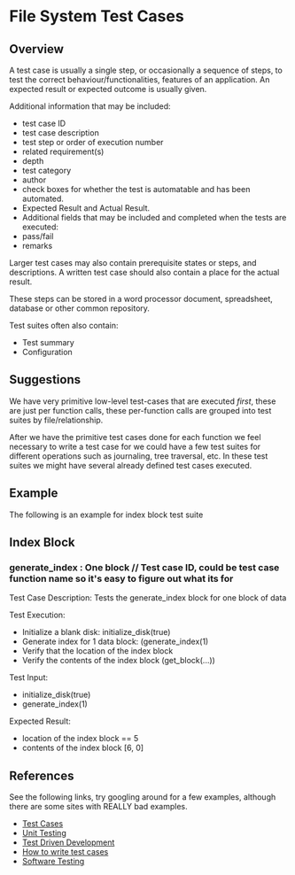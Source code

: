 File System Test Cases
=======================

Overview
--------

A test case is usually a single step, or occasionally a sequence of steps, to test
the correct behaviour/functionalities, features of an application. An expected result
or expected outcome is usually given.

Additional information that may be included:
* test case ID
* test case description
* test step or order of execution number
* related requirement(s)
* depth
* test category
* author
* check boxes for whether the test is automatable and has been automated.
* Expected Result and Actual Result.
* Additional fields that may be included and completed when the tests are executed:
* pass/fail
* remarks

Larger test cases may also contain prerequisite states or steps, and descriptions.
A written test case should also contain a place for the actual result.

These steps can be stored in a word processor document, spreadsheet, database or 
other common repository.

Test suites often also contain:
* Test summary
* Configuration


Suggestions
-----------

We have very primitive low-level test-cases that are executed *first*, these are just per
function calls, these per-function calls are grouped into test suites by file/relationship.

After we have the primitive test cases done for each function we feel necessary to write a
test case for we could have a few test suites for different operations such as journaling,
tree traversal, etc. In these test suites we might have several already defined test cases
executed.


Example
-------

The following is an example for index block test suite

Index Block
------------

### generate_index : One block // Test case ID, could be test case function name so it's easy to figure out what its for

Test Case Description: Tests the generate_index block for one block of data

Test Execution:
* Initialize a blank disk: initialize_disk(true)
* Generate index for 1 data block: (generate_index(1)
* Verify that the location of the index block
* Verify the contents of the index block (get_block(...)) 

Test Input:
* initialize_disk(true)
* generate_index(1)

Expected Result:
* location of the index block == 5
* contents of the index block  [6, 0]


References
----------

See the following links, try googling around for a few examples, although there are 
some sites with REALLY bad examples.

* [Test Cases](http://en.wikipedia.org/wiki/Test_case)
* [Unit Testing](http://en.wikipedia.org/wiki/Unit_testing)
* [Test Driven Development](http://en.wikipedia.org/wiki/Test-driven_development)
* [How to write test cases](http://templateforfree.com/how-to-write-test-cases/)
* [Software Testing](http://en.wikipedia.org/wiki/Software_testing)